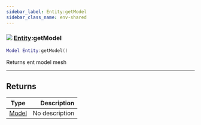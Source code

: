 ```yaml
---
sidebar_label: Entity:getModel
sidebar_class_name: env-shared
---
```


### ![](/img/wiki/shared.png) [Entity](../entity/README.md):getModel

```lua
Model Entity:getModel()
```

Returns ent model mesh<br/>

-----------------
## Returns

| Type   | Description |
| ------ | ----------: |
| [Model](../model/README.md) | No description |
